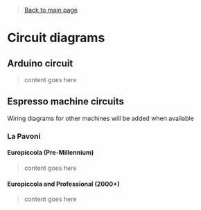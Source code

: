 > [Back to main page](../README.md)

# Circuit diagrams

## Arduino circuit
> content goes here

## Espresso machine circuits
Wiring diagrams for other machines will be added when available

### La Pavoni 

#### Europiccola (Pre-Millennium)
> content goes here

#### Europiccola and Professional (2000+)
> content goes here